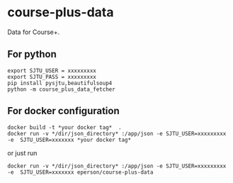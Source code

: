 # course-plus-data

Data for Course+.

## For python
```
export SJTU_USER = xxxxxxxxx
export SJTU_PASS = xxxxxxxxx
pip install pysjtu,beautifulsoup4
python -m course_plus_data_fetcher
```
## For docker configuration
```
docker build -t *your docker tag*  .
docker run -v */dir/json_directory* :/app/json -e SJTU_USER=xxxxxxxxx -e  SJTU_USER=xxxxxxx *your docker tag*
```
or just run
```
docker run -v */dir/json_directory* :/app/json -e SJTU_USER=xxxxxxxxx -e  SJTU_USER=xxxxxxx eperson/course-plus-data
```